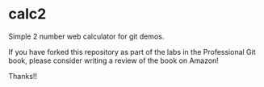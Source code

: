 # calc2
Simple 2 number web calculator for git demos.

If you have forked this repository as part of the labs in the Professional  Git book, please consider writing a review of the book on Amazon!


Thanks!!
